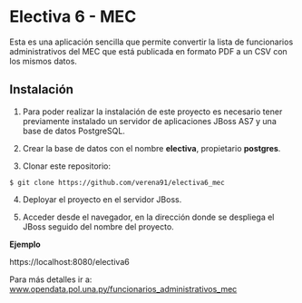 Electiva 6 - MEC
================

Esta es una aplicación sencilla que permite convertir la lista de funcionarios administrativos del MEC que está publicada en formato PDF a un CSV con los mismos datos.

Instalación
------------
1. Para poder realizar la instalación de este proyecto es necesario tener previamente instalado un servidor de aplicaciones JBoss AS7 y una base de datos PostgreSQL.
    
2. Crear la base de datos con el nombre **electiva**, propietario **postgres**.
    
3. Clonar este repositorio:

 `$ git clone https://github.com/verena91/electiva6_mec`
    
4. Deployar el proyecto en el servidor JBoss.

5. Acceder desde el navegador, en la dirección donde se despliega el JBoss seguido del nombre del proyecto.

**Ejemplo**

https://localhost:8080/electiva6

Para más detalles ir a: www.opendata.pol.una.py/funcionarios_administrativos_mec
